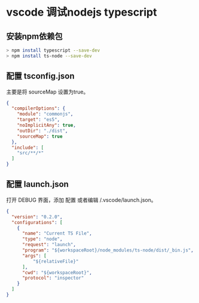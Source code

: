 <!--
 * @Author: zhangjicheng
 * @Date: 2021-03-04 19:51:21
 * @LastEditTime: 2021-11-18 10:38:39
 * @LastEditors: Please set LastEditors
 * @Description: 
 * @FilePath: \cli-lerna\tools.md
 * 可以输入预定的版权声明、个性签名、空行等
-->

# vscode 调试nodejs typescript

## 安装npm依赖包

``` bash
> npm install typescript --save-dev
> npm install ts-node --save-dev
```

## 配置 tsconfig.json

主要是将 sourceMap 设置为true。

``` json
{
  "compilerOptions": {
    "module": "commonjs",
    "target": "es5",
    "noImplicitAny": true,
    "outDir": "./dist",
    "sourceMap": true
  },
  "include": [
    "src/**/*"
  ]
}

```

## 配置 launch.json

打开 DEBUG 界面，添加 配置
或者编辑 /.vscode/launch.json。

``` json
{
  "version": "0.2.0",
  "configurations": [
    {
      "name": "Current TS File",
      "type": "node",
      "request": "launch",
      "program": "${workspaceRoot}/node_modules/ts-node/dist/_bin.js",
      "args": [
          "${relativeFile}"
      ],
      "cwd": "${workspaceRoot}",
      "protocol": "inspector"
    }
  ]
}
```
